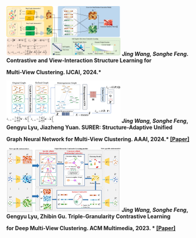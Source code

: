 
[series]:/contents/series300.png
[surer]:/contents/surer300.png
[trust]:/contents/trust300.png
 ![series] *<strong><strong>Jing Wang, Songhe Feng*. Contrastive and View-Interaction Structure Learning for 
 
 Multi-View Clustering. IJCAI, 2024.* 

![surer] *<strong><strong>Jing Wang, Songhe Feng*, Gengyu Lyu, Jiazheng Yuan. SURER: Structure-Adaptive Unified

Graph Neural Network for Multi-View Clustering. AAAI, 2024.* [[Paper]](https://ojs.aaai.org/index.php/AAAI/article/view/29478)

![trust] *<strong><strong>Jing Wang, Songhe Feng*, Gengyu Lyu, Zhibin Gu. Triple-Granularity Contrastive Learning

for Deep Multi-View Clustering. ACM Multimedia, 2023. * [[Paper]](https://dl.acm.org/doi/abs/10.1145/3581783.3611844)
